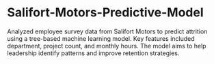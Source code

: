 # Salifort-Motors-Predictive-Model
Analyzed employee survey data from Salifort Motors to predict attrition using a tree-based machine learning model. Key features included department, project count, and monthly hours. The model aims to help leadership identify patterns and improve retention strategies.
